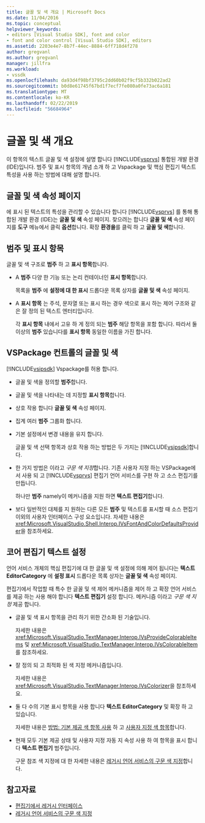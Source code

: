 ```yaml
---
title: 글꼴 및 색 개요 | Microsoft Docs
ms.date: 11/04/2016
ms.topic: conceptual
helpviewer_keywords:
- editors [Visual Studio SDK], font and color
- font and color control [Visual Studio SDK], editors
ms.assetid: 2203e4e7-8b7f-44ec-8884-6ff718d4f278
author: gregvanl
ms.author: gregvanl
manager: jillfra
ms.workload:
- vssdk
ms.openlocfilehash: da93d4f98bf3795c2dd60b02f9cf5b332b022ad2
ms.sourcegitcommit: b0d8e61745f67bd1f7ecf7fe080a0fe73ac6a181
ms.translationtype: MT
ms.contentlocale: ko-KR
ms.lasthandoff: 02/22/2019
ms.locfileid: "56684964"
---
```

# <a name="font-and-color-overview"></a>글꼴 및 색 개요
이 항목의 텍스트 글꼴 및 색 설정에 설명 합니다 [!INCLUDE[vsprvs](../code-quality/includes/vsprvs_md.md)] 통합된 개발 환경 (IDE)입니다. 범주 및 표시 항목의 개념 소개 하 고 Vspackage 및 핵심 편집기 텍스트 특성을 사용 하는 방법에 대해 설명 합니다.

## <a name="the-fonts-and-colors-property-page"></a>글꼴 및 색 속성 페이지
 에 표시 된 텍스트의 특성을 관리할 수 있습니다 합니다 [!INCLUDE[vsprvs](../code-quality/includes/vsprvs_md.md)] 를 통해 통합된 개발 환경 (IDE)는 **글꼴 및 색** 속성 페이지. 찾으려는 합니다 **글꼴 및 색** 속성 페이지를 **도구** 메뉴에서 클릭 **옵션**합니다. 확장 **환경을**를 클릭 하 고 **글꼴 및 색**합니다.

## <a name="categories-and-display-items"></a>범주 및 표시 항목
 글꼴 및 색 구조로 **범주** 하 고 **표시 항목**합니다.

- A **범주** 다양 한 기능 또는 논리 컨테이너인 **표시 항목**합니다.

   목록을 **범주** 에 **설정에 대 한 표시** 드롭다운 목록 상자를 **글꼴 및 색** 속성 페이지.

- A **표시 항목** 는 주석, 문자열 또는 표시 하는 경우 색으로 표시 하는 제어 구조와 같은 잘 정의 된 텍스트 엔터티입니다.

  각 **표시 항목** 내에서 고유 하 게 정의 되는 **범주** 해당 항목을 포함 합니다. 따라서 둘 이상의 **범주** 있습니다를 **표시 항목** 동일한 이름을 가진 합니다.

## <a name="vspackage-control-of-fonts-and-colors"></a>VSPackage 컨트롤의 글꼴 및 색
 [!INCLUDE[vsipsdk](../extensibility/includes/vsipsdk_md.md)] Vspackage를 허용 합니다.

- 글꼴 및 색을 정의할 **범주**합니다.

- 글꼴 및 색을 나타내는 데 지정할 **표시 항목**합니다.

- 상호 작용 합니다 **글꼴 및 색** 속성 페이지.

- 집계 여러 **범주** 그룹화 합니다.

- 기본 설정에서 변경 내용을 유지 합니다.

  글꼴 및 색 선택 항목과 상호 작용 하는 방법은 두 가지는 [!INCLUDE[vsipsdk](../extensibility/includes/vsipsdk_md.md)]합니다.

- 한 가지 방법은 이라고 *구문 색 지정*합니다. 기존 사용자 지정 하는 VSPackage에서 사용 되 고 [!INCLUDE[vsprvs](../code-quality/includes/vsprvs_md.md)] 편집기 언어 서비스를 구현 하 고 소스 편집기를 만듭니다.

   하나만 **범주** namely이 메커니즘을 지원 하면 **텍스트 편집기**합니다.

- 보다 일반적인 대체를 지 원하는 다른 모든 **범주** 및 텍스트를 표시할 때 소스 편집기 이외의 사용자 인터페이스 구성 요소입니다. 자세한 내용은 <xref:Microsoft.VisualStudio.Shell.Interop.IVsFontAndColorDefaultsProvider>을 참조하세요.

## <a name="core-editor-text-settings"></a>코어 편집기 텍스트 설정
 언어 서비스 개체의 핵심 편집기에 대 한 글꼴 및 색 설정에 의해 제어 됩니다는 **텍스트 EditorCategory** 에 **설정 표시** 드롭다운 목록 상자는 **글꼴 및 색** 속성 페이지.

 편집기에서 작업할 때 특수 한 글꼴 및 색 제어 메커니즘을 제어 하 고 확장 언어 서비스를 제공 하는 사용 해야 합니다 **텍스트 편집기** 설정 합니다. 메커니즘 이라고 *구문 색 지정* 제공 합니다.

- 글꼴 및 색 표시 항목을 관리 하기 위한 간소화 된 기술입니다.

   자세한 내용은 <xref:Microsoft.VisualStudio.TextManager.Interop.IVsProvideColorableItems> 및 <xref:Microsoft.VisualStudio.TextManager.Interop.IVsColorableItem>를 참조하세요.

- 잘 정의 되 고 최적화 된 색 지정 메커니즘입니다.

   자세한 내용은 <xref:Microsoft.VisualStudio.TextManager.Interop.IVsColorizer>을 참조하세요.

- 둘 다 수의 기본 표시 항목을 사용 합니다 **텍스트 EditorCategory** 및 확장 하 고 있습니다.

   자세한 내용은 [방법: 기본 제공 색 항목 사용](../extensibility/internals/how-to-use-built-in-colorable-items.md) 하 고 [사용자 지정 색 항목](../extensibility/internals/custom-colorable-items.md)합니다.

- 현재 모두 기본 제공 상태 및 사용자 지정 자동 지 속성 사용 하 여 항목을 표시 합니다 **텍스트 편집기** 범주입니다.

  구문 참조 색 지정에 대 한 자세한 내용은 [레거시 언어 서비스의 구문 색 지정](../extensibility/internals/syntax-coloring-in-a-legacy-language-service.md)합니다.

## <a name="see-also"></a>참고자료
- [편집기에서 레거시 인터페이스](../extensibility/legacy-interfaces-in-the-editor.md)
- [레거시 언어 서비스의 구문 색 지정](../extensibility/internals/syntax-coloring-in-a-legacy-language-service.md)